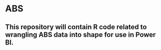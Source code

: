 # ABS
## This repository will contain R code related to wrangling ABS data into shape for use in Power BI.
